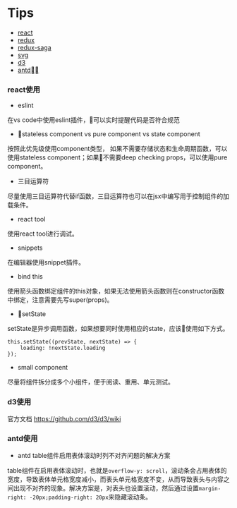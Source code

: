 # Tips
- <a href="#react">react</a>
- <a href="#1">redux</a>
- <a href="#1">redux-saga</a>
- <a href="#1">svg</a>
- <a href="#1">d3</a>
- <a href="#antd">antd</a>

### <a name="react">react使用</a>
- eslint

在vs code中使用eslint插件，可以实时提醒代码是否符合规范
- stateless component vs pure component vs state component

按照此优先级使用component类型， 如果不需要存储状态和生命周期函数，可以使用stateless component；如果不需要deep checking props，可以使用pure component。
- 三目运算符

尽量使用三目运算符代替if函数，三目运算符也可以在jsx中编写用于控制组件的加载条件。
- react tool

使用react tool进行调试。
- snippets

在编辑器使用snippet插件。
- bind this

使用箭头函数绑定组件的this对象，如果无法使用箭头函数则在constructor函数中绑定，注意需要先写super(props)。
- setState
  
setState是异步调用函数，如果想要同时使用相应的state，应该使用如下方式。
```
this.setState((prevState, nextState) => {
    loading: !nextState.loading
});
```
- small component
  
尽量将组件拆分成多个小组件，便于阅读、重用、单元测试。
### <a name="d3">d3使用</a>
官方文档 https://github.com/d3/d3/wiki

### <a name="antd">antd使用</a>
- antd table组件启用表体滚动时列不对齐问题的解决方案

table组件在启用表体滚动时，也就是```overflow-y: scroll```，滚动条会占用表体的宽度，导致表体单元格宽度减小，而表头单元格宽度不变，从而导致表头与内容之间出现不对齐的现象。解决方案是，对表头也设置滚动，然后通过设置```margin-right: -20px;padding-right: 20px```来隐藏滚动条。